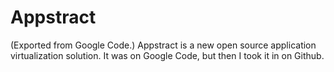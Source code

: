 # Appstract
(Exported from Google Code.)
Appstract is a new open source application virtualization solution.
It was on Google Code, but then I took it in on Github.
